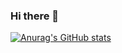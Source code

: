 ### Hi there 👋
[![Anurag's GitHub stats](https://github-readme-stats.vercel.app/api?username=scientistnik)](https://github.com/anuraghazra/github-readme-stats)
<!--
**scientistnik/scientistnik** is a ✨ _special_ ✨ repository because its `README.md` (this file) appears on your GitHub profile.

Here are some ideas to get you started:

- 🔭 I’m currently working on ...
- 🌱 I’m currently learning ...
- 👯 I’m looking to collaborate on ...
- 🤔 I’m looking for help with ...
- 💬 Ask me about ...
- 📫 How to reach me: ...
- 😄 Pronouns: ...
- ⚡ Fun fact: ...
-->
